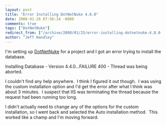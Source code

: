 ```yaml
---
layout: post
title: "Error Installing DotNetNuke 4.8.0"
date: 2008-01-26 07:56:14 -0800
comments: true
tags: ["DotNetNuke"]
redirect_from: ["/archive/2008/01/25/error-installing-dotnetnuke-4.8.0.aspx/"]
author: "Jeff Handley"
---
```

<!-- more -->
<p>I'm setting up <a href="http://www.dotnetnuke.com/" target="_blank">DotNetNuke</a> for a project and I got an error trying to install the database.</p>  <p>Installing Database - Version 4.4.0...FAILURE 400 - Thread was being aborted.</p>  <p>I couldn't find any help anywhere.  I think I figured it out though.  I was using the custom installation option and I'd get the error after what I think was about 3 minutes.  I suspect that IIS was terminating the thread because the request had been running too long.</p>  <p>I didn't actually need to change any of the options for the custom installation, so I went back and selected the Auto installation method.  This worked like a champ and I'm moving forward.</p>
